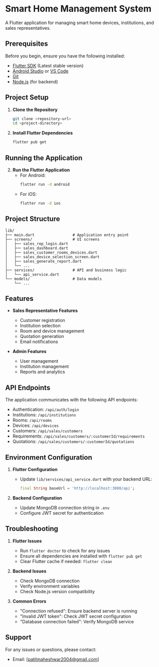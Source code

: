 # Smart Home Management System

A Flutter application for managing smart home devices, institutions, and sales representatives.

## Prerequisites

Before you begin, ensure you have the following installed:
- [Flutter SDK](https://flutter.dev/docs/get-started/install) (Latest stable version)
- [Android Studio](https://developer.android.com/studio) or [VS Code](https://code.visualstudio.com/)
- [Git](https://git-scm.com/downloads)
- [Node.js](https://nodejs.org/) (for backend)


## Project Setup

1. **Clone the Repository**
   ```bash
   git clone <repository-url>
   cd <project-directory>
   ```

2. **Install Flutter Dependencies**
   ```bash
   flutter pub get
   ```


## Running the Application



2. **Run the Flutter Application**
   - For Android:
     ```bash
     flutter run -d android
     ```
   - For iOS:
     ```bash
     flutter run -d ios
     ```

## Project Structure

```
lib/
├── main.dart                 # Application entry point
├── screens/                  # UI screens
│   ├── sales_rep_login.dart
│   ├── sales_dashboard.dart
│   ├── sales_customer_rooms_devices.dart
│   ├── sales_device_selection_screen.dart
│   ├── sales_generate_report.dart
│   └── ...
├── services/                 # API and business logic
│   └── api_service.dart
└── models/                   # Data models
    └── ...
```

## Features

- **Sales Representative Features**
  - Customer registration
  - Institution selection
  - Room and device management
  - Quotation generation
  - Email notifications

- **Admin Features**
  - User management
  - Institution management
  - Reports and analytics

## API Endpoints

The application communicates with the following API endpoints:

- Authentication: `/api/auth/login`
- Institutions: `/api/institutions`
- Rooms: `/api/rooms`
- Devices: `/api/devices`
- Customers: `/api/sales/customers`
- Requirements: `/api/sales/customers/:customerId/requirements`
- Quotations: `/api/sales/customers/:customerId/quotations`

## Environment Configuration

1. **Flutter Configuration**
   - Update `lib/services/api_service.dart` with your backend URL:
     ```dart
     final String baseUrl = 'http://localhost:3000/api';
     ```

2. **Backend Configuration**
   - Update MongoDB connection string in `.env`
   - Configure JWT secret for authentication

## Troubleshooting

1. **Flutter Issues**
   - Run `flutter doctor` to check for any issues
   - Ensure all dependencies are installed with `flutter pub get`
   - Clear Flutter cache if needed: `flutter clean`

2. **Backend Issues**
   - Check MongoDB connection
   - Verify environment variables
   - Check Node.js version compatibility

3. **Common Errors**
   - "Connection refused": Ensure backend server is running
   - "Invalid JWT token": Check JWT secret configuration
   - "Database connection failed": Verify MongoDB service

## Support

For any issues or questions, please contact:
- Email: [patilmaheshwar2004@gmail.com]

